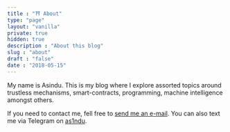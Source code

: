 ```yaml
---
title : "⛩ About"
type: "page"
layout: "vanilla"
private: true
hidden: true
description : "About this blog"
slug : "about"
draft : "false"
date : "2018-05-15"
---
```


My name is Asindu. This is my blog where I explore assorted  topics around trustless mechanisms, smart-contracts, programming, machine intelligence amongst others.

<!-- 
The blog is called "Synchronising Life & Dreams" because I believe the sole purpose of a humans is to work towards turning their present world (life) in to the world the want (dreams). We should always try to keep our life & dreams in sync, or else we loose a sense of purpose.🙂

I am very active on twitter & also keep a repository of notes on interesing papers, talks & experiments, mostly around software.

My programming languages of choice usually revolve around Python, Q(kdb+), Nim & Dart. I also write smart-contract code in Scilla, Vyper & Solidty.
As for my  main work, as of late revolves around designing & building dapps that run on Zilliqa.


I also maintain various side projects;

- [Scilla VScode](#) : VScode etension for the scilla smart contact language.
- [Talla](#) : TOTP client for the desktop.
- [Shamin](#) : A Shamir secret sharing client for Windows.
- [Ruth RSS](#) : An RSS reader with autommatic text summarization & text to Speech.
- [Rave](#) : Flutter plugin that supports Mobile Money transactions  via Flutterwave.
- [EQN](#) : A math pre-processor for Eqn notation. 
-->

If you need to contact me, fell free to [send me an e-mail](mailto:adwillfred@gmail.com). 
You can also text me via Telegram on [as1ndu](https://t.me/as1ndu).



